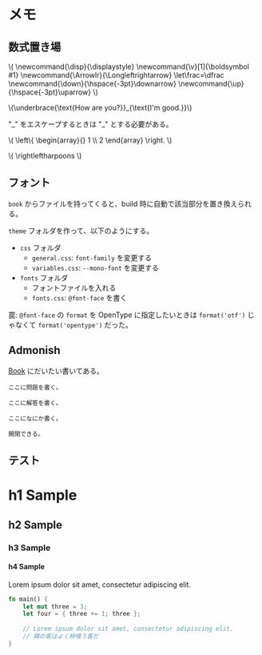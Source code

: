 # メモ

## 数式置き場

\\(
    \newcommand{\disp}{\displaystyle}
    \newcommand{\v}[1]{\boldsymbol #1}
    \newcommand{\Arrowlr}{\Longleftrightarrow}
    \let\frac=\dfrac
    \newcommand{\down}{\hspace{-3pt}\downarrow}
    \newcommand{\up}{\hspace{-3pt}\uparrow}
\\)

\\(\underbrace{\text{How are you?}}_{\text{I'm good.}}\\)

"_" をエスケープするときは "\_" とする必要がある。

\\(
    \left\\{ \begin{array}{}
        1 \\\\
        2
    \end{array} \right.
\\)

\\( \rightleftharpoons \\)

## フォント

`book` からファイルを持ってくると、build 時に自動で該当部分を置き換えられる。

`theme` フォルダを作って、以下のようにする。

+ `css` フォルダ
    - `general.css`: `font-family` を変更する
    - `variables.css`: `--mono-font` を変更する
+ `fonts` フォルダ
    - フォントファイルを入れる
    - `fonts.css`: `@font-face` を書く

罠: `@font-face` の `format` を OpenType に指定したいときは `format('otf')` じゃなくて `format('opentype')` だった。

## Admonish

[Book](https://tommilligan.github.io/mdbook-admonish) にだいたい書いてある。

```admonish question title="問題"
ここに問題を書く。
```

```admonish success title="解答"
ここに解答を書く。
```

```admonish warning title="注意することなど"
ここになにか書く。
```

```admonish note title="開閉可能なノート" collapsible=true
開閉できる。
```

## テスト

# h1 Sample

## h2 Sample

### h3 Sample

#### h4 Sample

Lorem ipsum dolor sit amet, consectetur adipiscing elit.

```Rust
fn main() {
    let mut three = 3;
    let four = { three += 1; three };
    
    // Lorem ipsum dolor sit amet, consectetur adipiscing elit.
    // 隣の客はよく柿喰う客だ
}
```
